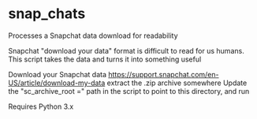 # snap_chats
Processes a Snapchat data download for readability

Snapchat "download your data" format is difficult to read for us humans.  This script takes the data and turns it into something useful

Download your Snapchat data
https://support.snapchat.com/en-US/article/download-my-data
extract the .zip archive somewhere
Update the "sc_archive_root =" path in the script to point to this directory, and run

Requires Python 3.x

